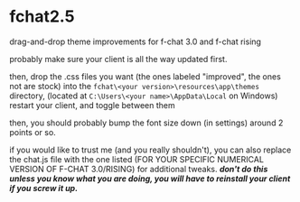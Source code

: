 # fchat2.5

drag-and-drop theme improvements for f-chat 3.0 and f-chat rising

probably make sure your client is all the way updated first.

then, drop the .css files you want (the ones labeled "improved", the ones not are stock) into the `fchat\<your version>\resources\app\themes` directory, (located at `C:\Users\<your name>\AppData\Local` on Windows) restart your client, and toggle between them

then, you should probably bump the font size down (in settings) around 2 points or so.

if you would like to trust me (and you really shouldn't), you can also replace the chat.js file  with the one listed (FOR YOUR SPECIFIC NUMERICAL VERSION OF F-CHAT 3.0/RISING) for additional tweaks. ***don't do this unless you know what you are doing, you will have to reinstall your client if you screw it up.***
